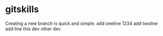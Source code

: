 # gitskills
Creating a new branch is quick and simple.
add oneline 1234
add twoline
add line
this dev
other dev

